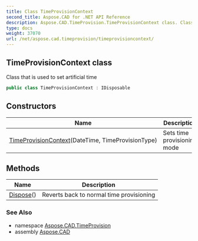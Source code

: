 ```yaml
---
title: Class TimeProvisionContext
second_title: Aspose.CAD for .NET API Reference
description: Aspose.CAD.TimeProvision.TimeProvisionContext class. Class that is used to set artificial time
type: docs
weight: 37070
url: /net/aspose.cad.timeprovision/timeprovisioncontext/
---
```

## TimeProvisionContext class

Class that is used to set artificial time

```csharp
public class TimeProvisionContext : IDisposable
```

## Constructors

| Name | Description |
| --- | --- |
| [TimeProvisionContext](timeprovisioncontext/)(DateTime, TimeProvisionType) | Sets time provisioning mode |

## Methods

| Name | Description |
| --- | --- |
| [Dispose](../../aspose.cad.timeprovision/timeprovisioncontext/dispose/)() | Reverts back to normal time provisioning |

### See Also

* namespace [Aspose.CAD.TimeProvision](../../aspose.cad.timeprovision/)
* assembly [Aspose.CAD](../../)


